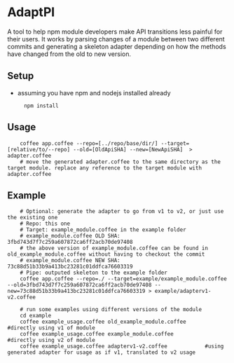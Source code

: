# AdaptPI
A tool to help npm module developers make API transitions less painful for their users. It works by parsing changes of a module between two different commits and generating a skeleton adapter depending on how the methods have changed from the old to new version.

## Setup
* assuming you have npm and nodejs installed already

        npm install

## Usage
        coffee app.coffee --repo=[../repo/base/dir/] --target=[relative/to/--repo] --old=[OldApiSHA] --new=[NewApiSHA]  >  adapter.coffee
        # move the generated adapter.coffee to the same directory as the target module. replace any reference to the target module with adapter.coffee
## Example
        # Optional: generate the adapter to go from v1 to v2, or just use the existing one
        # Repo: this one
        # Target: example_module.coffee in the example folder
        # example_module.coffee OLD SHA: 3fbd743d7f7c259a607872ca6ff2acb70de97408
        # the above version of example_module.coffee can be found in old_example_module.coffee without having to checkout the commit
        # example_module.coffee NEW SHA: 73c88d51b33b9a413bc23281c01ddfca76603319
        # Pipe: outputed skeleton to the example folder
        coffee app.coffee --repo=./ --target=example/example_module.coffee --old=3fbd743d7f7c259a607872ca6ff2acb70de97408 --new=73c88d51b33b9a413bc23281c01ddfca76603319 > example/adapterv1-v2.coffee

        # run some examples using different versions of the module
        cd example
        coffee example_usage.coffee old_example_module.coffee      #directly using v1 of module
        coffee example_usage.coffee example_module.coffee          #directly using v2 of module
        coffee example_usage.coffee adapterv1-v2.coffee            #using generated adapter for usage as if v1, translated to v2 usage

